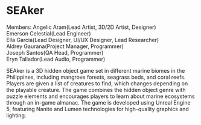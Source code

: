 # SEAker
 
Members:
Angelic Aram(Lead Artist, 3D/2D Artist, Designer)  
Emerson Celestial(Lead Engineer)  
Ella Garcia(Lead Designer, UI/UX Designer, Lead Researcher)  
Aldrey Gaurana(Project Manager, Programmer)  
Joseph Santos(QA Head, Programmer)  
Eryn Tallador(Lead Audio, Programmer)  

SEAker is a 3D hidden object game set in different marine biomes in the Philippines, including mangrove forests, seagrass beds, and coral reefs. Players are given a list of creatures to find, which changes depending on the playable creature. The game combines the hidden object genre with puzzle elements and encourages players to learn about marine ecosystems through an in-game almanac. The game is developed using Unreal Engine 5, featuring Nanite and Lumen technologies for high-quality graphics and lighting.
